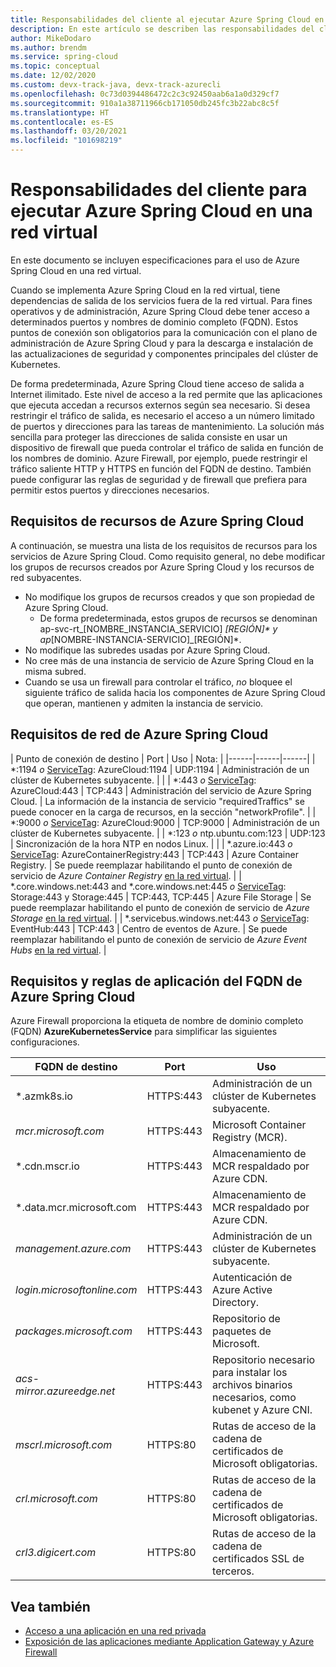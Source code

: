 ```yaml
---
title: Responsabilidades del cliente al ejecutar Azure Spring Cloud en una red virtual
description: En este artículo se describen las responsabilidades del cliente al ejecutar Azure Spring Cloud en una red virtual.
author: MikeDodaro
ms.author: brendm
ms.service: spring-cloud
ms.topic: conceptual
ms.date: 12/02/2020
ms.custom: devx-track-java, devx-track-azurecli
ms.openlocfilehash: 0c73d0394486472c2c3c92450aab6a1a0d329cf7
ms.sourcegitcommit: 910a1a38711966cb171050db245fc3b22abc8c5f
ms.translationtype: HT
ms.contentlocale: es-ES
ms.lasthandoff: 03/20/2021
ms.locfileid: "101698219"
---
```

# <a name="customer-responsibilities-for-running-azure-spring-cloud-in-vnet"></a>Responsabilidades del cliente para ejecutar Azure Spring Cloud en una red virtual
En este documento se incluyen especificaciones para el uso de Azure Spring Cloud en una red virtual.

Cuando se implementa Azure Spring Cloud en la red virtual, tiene dependencias de salida de los servicios fuera de la red virtual. Para fines operativos y de administración, Azure Spring Cloud debe tener acceso a determinados puertos y nombres de dominio completo (FQDN). Estos puntos de conexión son obligatorios para la comunicación con el plano de administración de Azure Spring Cloud y para la descarga e instalación de las actualizaciones de seguridad y componentes principales del clúster de Kubernetes.

De forma predeterminada, Azure Spring Cloud tiene acceso de salida a Internet ilimitado. Este nivel de acceso a la red permite que las aplicaciones que ejecuta accedan a recursos externos según sea necesario. Si desea restringir el tráfico de salida, es necesario el acceso a un número limitado de puertos y direcciones para las tareas de mantenimiento. La solución más sencilla para proteger las direcciones de salida consiste en usar un dispositivo de firewall que pueda controlar el tráfico de salida en función de los nombres de dominio. Azure Firewall, por ejemplo, puede restringir el tráfico saliente HTTP y HTTPS en función del FQDN de destino. También puede configurar las reglas de seguridad y de firewall que prefiera para permitir estos puertos y direcciones necesarios.

## <a name="azure-spring-cloud-resource-requirements"></a>Requisitos de recursos de Azure Spring Cloud 

A continuación, se muestra una lista de los requisitos de recursos para los servicios de Azure Spring Cloud. Como requisito general, no debe modificar los grupos de recursos creados por Azure Spring Cloud y los recursos de red subyacentes.
- No modifique los grupos de recursos creados y que son propiedad de Azure Spring Cloud.
  - De forma predeterminada, estos grupos de recursos se denominan ap-svc-rt_[NOMBRE_INSTANCIA_SERVICIO] _[REGIÓN]* y ap_[NOMBRE-INSTANCIA-SERVICIO]_[REGIÓN]*.
- No modifique las subredes usadas por Azure Spring Cloud.
- No cree más de una instancia de servicio de Azure Spring Cloud en la misma subred.
- Cuando se usa un firewall para controlar el tráfico, *no* bloquee el siguiente tráfico de salida hacia los componentes de Azure Spring Cloud que operan, mantienen y admiten la instancia de servicio.

## <a name="azure-spring-cloud-network-requirements"></a>Requisitos de red de Azure Spring Cloud

  | Punto de conexión de destino | Port | Uso | Nota: |
  |------|------|------|
  | *:1194 *o* [ServiceTag](../virtual-network/service-tags-overview.md#available-service-tags): AzureCloud:1194 | UDP:1194 | Administración de un clúster de Kubernetes subyacente. | |
  | *:443 *o* [ServiceTag](../virtual-network/service-tags-overview.md#available-service-tags): AzureCloud:443 | TCP:443 | Administración del servicio de Azure Spring Cloud. | La información de la instancia de servicio "requiredTraffics" se puede conocer en la carga de recursos, en la sección "networkProfile". |
  | *:9000 *o* [ServiceTag](../virtual-network/service-tags-overview.md#available-service-tags): AzureCloud:9000 | TCP:9000 | Administración de un clúster de Kubernetes subyacente. |
  | *:123 *o* ntp.ubuntu.com:123 | UDP:123 | Sincronización de la hora NTP en nodos Linux. | |
  | *.azure.io:443 *o* [ServiceTag](../virtual-network/service-tags-overview.md#available-service-tags): AzureContainerRegistry:443 | TCP:443 | Azure Container Registry. | Se puede reemplazar habilitando el punto de conexión de servicio de *Azure Container Registry* [en la red virtual](../virtual-network/virtual-network-service-endpoints-overview.md). |
  | *.core.windows.net:443 and *.core.windows.net:445 *o* [ServiceTag](../virtual-network/service-tags-overview.md#available-service-tags): Storage:443 y Storage:445 | TCP:443, TCP:445 | Azure File Storage | Se puede reemplazar habilitando el punto de conexión de servicio de *Azure Storage* [en la red virtual](../virtual-network/virtual-network-service-endpoints-overview.md). |
  | *.servicebus.windows.net:443 *o* [ServiceTag](../virtual-network/service-tags-overview.md#available-service-tags): EventHub:443 | TCP:443 | Centro de eventos de Azure. | Se puede reemplazar habilitando el punto de conexión de servicio de *Azure Event Hubs* [en la red virtual](../virtual-network/virtual-network-service-endpoints-overview.md). |
  

## <a name="azure-spring-cloud-fqdn-requirements--application-rules"></a>Requisitos y reglas de aplicación del FQDN de Azure Spring Cloud

Azure Firewall proporciona la etiqueta de nombre de dominio completo (FQDN) **AzureKubernetesService** para simplificar las siguientes configuraciones.

  | FQDN de destino | Port | Uso |
  |------|------|------|
  | *.azmk8s.io | HTTPS:443 | Administración de un clúster de Kubernetes subyacente. |
  | <i>mcr.microsoft.com</i> | HTTPS:443 | Microsoft Container Registry (MCR). |
  | *.cdn.mscr.io | HTTPS:443 | Almacenamiento de MCR respaldado por Azure CDN. |
  | *.data.mcr.microsoft.com | HTTPS:443 | Almacenamiento de MCR respaldado por Azure CDN. |
  | <i>management.azure.com</i> | HTTPS:443 | Administración de un clúster de Kubernetes subyacente. |
  | <i>login.microsoftonline.com</i> | HTTPS:443 | Autenticación de Azure Active Directory. |
  |<i>packages.microsoft.com</i>    | HTTPS:443 | Repositorio de paquetes de Microsoft. |
  | <i>acs-mirror.azureedge.net</i> | HTTPS:443 | Repositorio necesario para instalar los archivos binarios necesarios, como kubenet y Azure CNI. |
  | *mscrl.microsoft.com* | HTTPS:80 | Rutas de acceso de la cadena de certificados de Microsoft obligatorias. |
  | *crl.microsoft.com* | HTTPS:80 | Rutas de acceso de la cadena de certificados de Microsoft obligatorias. |
  | *crl3.digicert.com* | HTTPS:80 | Rutas de acceso de la cadena de certificados SSL de terceros. |

## <a name="see-also"></a>Vea también
* [Acceso a una aplicación en una red privada](spring-cloud-access-app-virtual-network.md)
* [Exposición de las aplicaciones mediante Application Gateway y Azure Firewall](spring-cloud-expose-apps-gateway-azure-firewall.md)